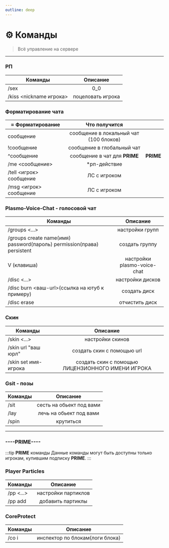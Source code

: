 ```yaml
---
outline: deep
---
```


# ⚙️ Команды
> Всё управление на сервере

---

### РП
| Команды                  |     Описание      |
|--------------------------|:-----------------:|
| /sex                     |        0_0        |
| /kiss  <nickname игрока> | поцеловать игрока |

### Форматирование чата
| = Форматирование        |             Что получится              |           |
|-------------------------|:--------------------------------------:|:---------:|
| сообщение               | сообщение в локальный чат (100 блоков) |           |
| !сообщение              |       сообщение в глобальный чат       |           |
| ^сообщение              |     сообщение в чат для **PRIME**      | **PRIME** |
| /me <сообщение>         |              *рп-действие              |           |
| /tell <игрок> сообщение |              ЛС с игроком              |           |
| /msg <игрок> сообщение  |              ЛС с игроком              |           |

### Plasmo-Voice-Chat - голосовой чат
| Команды                                                                |          Описание           |
|------------------------------------------------------------------------|:---------------------------:|
| /groups <...>                                                          |       настройки групп       |
| /groups create name(имя) password(пароль) permission(права) persistent |       создать группу        |
| V (клавиша)                                                            | настройки plasmo-voice-chat |
| /disc <...>                                                            |      настройки дисков       |
| /disc burn <ваш-url>(ссылка на ютуб к примеру)                         |        создать диск         |
| /disc erase                                                            |       отчистить диск        |

### Скин
| Команды              |                     Описание                      |
|----------------------|:-------------------------------------------------:|
| /skin <...>          |                 настройки скинов                  |
| /skin url "ваш юрл"  |            создать скин с помощью url             |
| /skin set имя-игрока | создать скин с помощью ЛИЦЕНЗИОННОГО ИМЕНИ ИГРОКА |

### Gsit - позы
| Команды |         Описание         |
|---------|:------------------------:|
| /sit    | сесть на обьект под вами |
| /lay    | лечь на обьект под вами  |
| /spin   |        крутиться         |

---
### ----PRIME----
:::tip **PRIME** команды
Данные команды могут быть доступны только игрокам, купившим подписку **PRIME**.
:::

### Player Particles
| Команды    |      Описание       |
|------------|:-------------------:|
| /pp <...>  | настройки партиклов |
| /pp add    |  добавить партиклы  |

### CoreProtect
| Команды |            Описание             |
|---------|:-------------------------------:|
| /co i   | инспектор по блокам(логи блока) |

